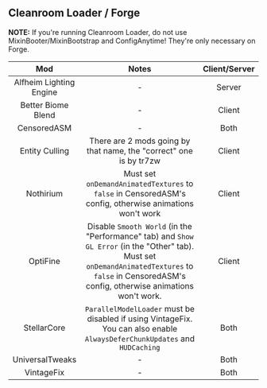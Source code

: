 ## Cleanroom Loader / Forge

**NOTE:** If you're running Cleanroom Loader, do not use MixinBooter/MixinBootstrap and ConfigAnytime! They're only necessary on Forge.

| Mod | Notes | Client/Server |
|:---:|:---:|:---:|
| Alfheim Lighting Engine | - | Server |
| Better Biome Blend | - | Client |
| CensoredASM | - | Both |
| Entity Culling | There are 2 mods going by that name, the "correct" one is by tr7zw | Client |
| Nothirium | Must set `onDemandAnimatedTextures` to `false` in CensoredASM's config, otherwise animations won't work | Client |
| OptiFine | Disable `Smooth World` (in the "Performance" tab) and `Show GL Error` (in the "Other" tab). Must set `onDemandAnimatedTextures` to `false` in CensoredASM's config, otherwise animations won't work.  | Client |
| StellarCore | `ParallelModelLoader` must be disabled if using VintageFix. You can also enable `AlwaysDeferChunkUpdates` and `HUDCaching` | Both |
| UniversalTweaks | - | Both |
| VintageFix | - | Both |
